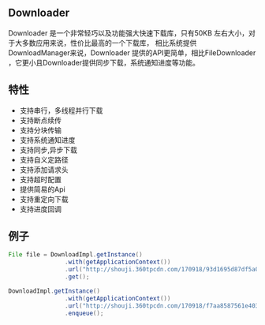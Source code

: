 ## Downloader
Downloader 是一个非常轻巧以及功能强大快速下载库，只有50KB 左右大小，对于大多数应用来说，性价比最高的一个下载库， 相比系统提供DownloadManager来说，Downloader 提供的API更简单，相比FileDownloader ，它更小且Downloader提供同步下载，系统通知进度等功能。

## 特性

* 支持串行，多线程并行下载
* 支持断点续传
* 支持分块传输
* 支持系统通知进度
* 支持同步,异步下载
* 支持自义定路径
* 支持添加请求头
* 支持超时配置
* 提供简易的Api
* 支持重定向下载
* 支持进度回调


## 例子

```java
File file = DownloadImpl.getInstance()
				.with(getApplicationContext())
				.url("http://shouji.360tpcdn.com/170918/93d1695d87df5a0c0002058afc0361f1/com.ss.android.article.news_636.apk")
				.get();
```

```java
DownloadImpl.getInstance()
                .with(getApplicationContext())
                .url("http://shouji.360tpcdn.com/170918/f7aa8587561e4031553316ada312ab38/com.tencent.qqlive_13049.apk")
                .enqueue();
```



